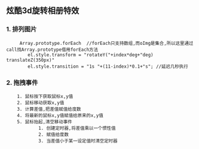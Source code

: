 ## 炫酷3d旋转相册特效

### 1. 排列图片
         Array.prototype.forEach  //forEach只支持数组,而oImg是集合,所以这里通过call找Array.prototype借用forEach方法  
            el.style.transform = "rotateY("+index*deg+"deg) translateZ(350px)"  
            el.style.transition = "1s "+(11-index)*0.1+"s"; //延迟几秒执行  
### 2. 拖拽事件
        1. 鼠标按下获取鼠标x,y值  
        2. 鼠标移动获取x,y值  
        3. 计算差值,把差值赋值给度数  
        4. 将最新的鼠标x,y值赋值给原来的x,y值  
        5. 鼠标抬起,清空移动事件  
                1. 创建定时器,将差值乘以一个惯性值  
                2. 赋值给度数  
                3. 当差值小于某一设定值时清空定时器




